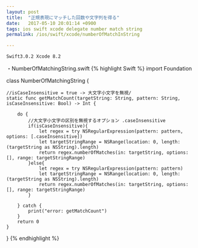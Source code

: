 ```yaml
---
layout: post
title:  "正規表現にマッチした回数や文字列を得る"
date:   2017-05-10 20:01:14 +0900
tags: ios swift xcode delegate number match string
permalink: /ios/swift/xcode/numberOfMatchInString

---
```

```
Swift3.0.2 Xcode 8.2
```

[参考サイト]: http://joyplot.com/documents/2016/08/16/swift正規表現にマッチした回数や文字列を得る/

・NumberOfMatchingString.swift
{% highlight Swift %}
import Foundation

class NumberOfMatchingString {
    
    //isCaseInsensitive = true -> 大文字小文字を無視/
    static func getMatchCount(targetString: String, pattern: String, isCaseInsensitive: Bool) -> Int {
        
        do {
            //大文字小文字の区別を無視するオプション .caseInsensitive
            if(isCaseInsensitive){
                let regex = try NSRegularExpression(pattern: pattern, options: [.caseInsensitive])
                let targetStringRange = NSRange(location: 0, length: (targetString as NSString).length)
                return regex.numberOfMatches(in: targetString, options: [], range: targetStringRange)
            }else{
                let regex = try NSRegularExpression(pattern: pattern)
                let targetStringRange = NSRange(location: 0, length: (targetString as NSString).length)
                return regex.numberOfMatches(in: targetString, options: [], range: targetStringRange)
            }
            
        } catch {
            print("error: getMatchCount")
        }
        return 0
    }
    
}
{% endhighlight %}